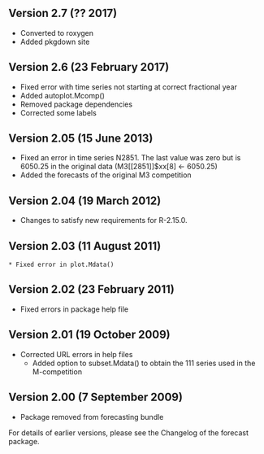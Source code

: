 ## Version 2.7 (?? 2017)
  * Converted to roxygen
  * Added pkgdown site

## Version 2.6 (23 February 2017)
  * Fixed error with time series not starting at correct fractional year
  * Added autoplot.Mcomp()
  * Removed package dependencies
  * Corrected some labels

## Version 2.05 (15 June 2013)
  * Fixed an error in time series N2851. The last value was zero but is 6050.25 in the original data (M3[[2851]]$xx[8] <- 6050.25)
  * Added the forecasts of the original M3 competition

## Version 2.04 (19 March 2012)
  * Changes to satisfy new requirements for R-2.15.0.

## Version 2.03 (11 August 2011)
	* Fixed error in plot.Mdata()

## Version 2.02 (23 February 2011)
  * Fixed errors in package help file

## Version 2.01 (19 October 2009)
  * Corrected URL errors in help files
	* Added option to subset.Mdata() to obtain the 111 series
	  used in the M-competition

## Version 2.00 (7 September 2009)
  * Package removed from forecasting bundle

For details of earlier versions, please see the Changelog of
the forecast package.

